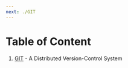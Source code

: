 ```yaml
---
next: ./GIT
---
```


# Table of Content

1. [GIT](./GIT) - A Distributed Version-Control System
